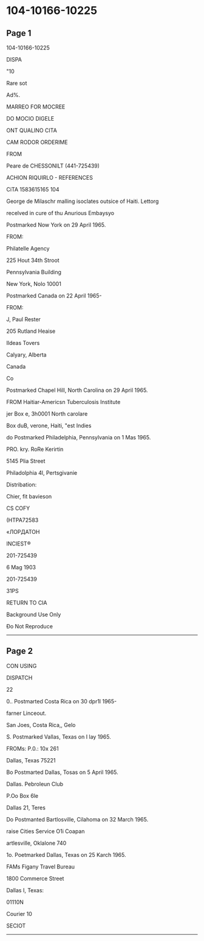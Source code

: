 # 104-10166-10225

## Page 1

104-10166-10225

DISPA

"10

Rare sot

Ad%.

MARREO FOR MOCREE

DO MOCIO DIGELE

ONT QUALINO CITA

CAM RODOR ORDERIME

FROM

Peare de CHESSONILT (441-725439)

ACHION RIQUIRLO - REFERENCES

CiTA 1583615165 104

George de Milaschr malling isoclates outsice of Haiti. Lettorg

recelved in cure of thu Anurious Embaysyo

Postmarked Now York on 29 April 1965.

FROM:

Philatelle Agency

225 Hout 34th Stroot

Pennsylvania Building

New York, Nolo 10001

Postmarked Canada on 22 April 1965-

FROM:

J, Paul Rester

205 Rutland Heaise

Ildeas Tovers

Calyary, Alberta

Canada

Co

Postmarked Chapel Hill, North Carolina on 29 April 1965.

FROM Haitiar-Americsn Tuberculosis Institute

jer Box e, 3h0001 North carolare

Box duB, verone, Haiti, "est Indies

do Postmarked Philadelphia, Pennsylvania on 1 Mas 1965.

PRO. kry. RoRe Kerirtin

5145 Plia Street

Philadolphia 4l, Pertsgivanie

Distribation:

Chier, fit bavieson

CS COFY

(HTPA72583

«ЛОРДАТОН

INCIEST®

201-725439

6 Mag 1903

201-725439

31PS

RETURN TO CIA

Background Use Only

Đo Not Reproduce

---

## Page 2

CON USING

DISPATCH

22

0.. Postmarted Costa Rica on 30 dpr1l 1965-

farner Linceout.

San Joes, Costa Rica,, Gelo

S. Postmarked Vallas, Texas on I lay 1965.

FROMs: P.0.: 10x 261

Dallas, Texas 75221

Bo Postmarted Dallas, Tosas on 5 April 1965.

Dallas. Pebroleun Club

P.Oo Box 6le

Dallas 21, Teres

Do Postmanted Bartlosville, Cilahoma on 32 March 1965.

raise Cities Service O1i Coapan

artlesville, Oklalone 740

1o. Poetmarked Dallas, Texas on 25 Karch 1965.

FAMs Figany Travel Bureau

1800 Commerce Street

Dallas I, Texas:

01110N

Courier 10

SECIOT

---

